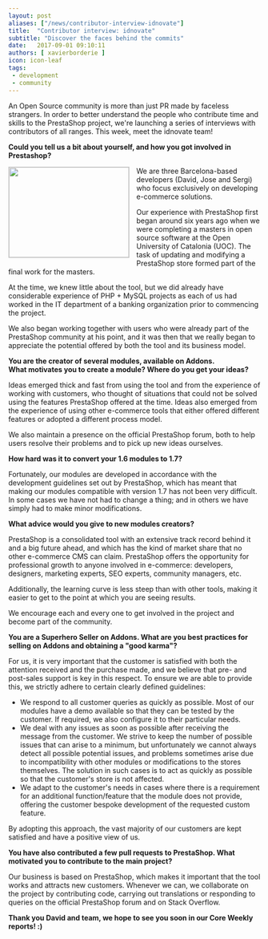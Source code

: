 ```yaml
---
layout: post
aliases: ["/news/contributor-interview-idnovate"]
title:  "Contributor interview: idnovate"
subtitle: "Discover the faces behind the commits"
date:   2017-09-01 09:10:11
authors: [ xavierborderie ]
icon: icon-leaf
tags:
 - development
 - community
---
```


An Open Source community is more than just PR made by faceless strangers. In order to better understand the people who contribute time and skills to the PrestaShop project, we're launching a series of interviews with contributors of all ranges. This week, meet the idnovate team!


**Could you tell us a bit about yourself, and how you got involved in Prestashop?**

<img style="border: 1px solid #CCC; float: left; margin: 0 1em 1em 0;" width="240" height="180" src="/assets/images/2017/08/idnovate.jpg">We are three Barcelona-based developers (David, Jose and Sergi) who focus exclusively on developing e-commerce solutions.

Our experience with PrestaShop first began around six years ago when we were completing a masters in open source software at the Open University of Catalonia (UOC). The task of updating and modifying a PrestaShop store formed part of the final work for the masters.

At the time, we knew little about the tool, but we did already have considerable experience of PHP + MySQL projects as each of us had worked in the IT department of a banking organization prior to commencing the project.

We also began working together with users who were already part of the PrestaShop community at his point, and it was then that we really began to appreciate the potential offered by both the tool and its business model.


**You are the creator of several modules, available on Addons.<br/>
What motivates you to create a module? Where do you get your ideas?**

Ideas emerged thick and fast from using the tool and from the experience of working with customers, who thought of situations that could not be solved using the features PrestaShop offered at the time. Ideas also emerged from the experience of using other e-commerce tools that either offered different features or adopted a different process model.

We also maintain a presence on the official PrestaShop forum, both to help users resolve their problems and to pick up new ideas ourselves.


**How hard was it to convert your 1.6 modules to 1.7?**

Fortunately, our modules are developed in accordance with the development guidelines set out by PrestaShop, which has meant that making our modules compatible with version 1.7 has not been very difficult. In some cases we have not had to change a thing; and in others we have simply had to make minor modifications.


**What advice would you give to new modules creators?**

PrestaShop is a consolidated tool with an extensive track record behind it and a big future ahead, and which has the kind of market share that no other e-commerce CMS can claim. PrestaShop offers the opportunity for professional growth to anyone involved in e-commerce: developers, designers, marketing experts, SEO experts, community managers, etc.

Additionally, the learning curve is less steep than with other tools, making it easier to get to the point at which you are seeing results.

We encourage each and every one to get involved in the project and become part of the community.


**You are a Superhero Seller on Addons. What are you best practices for selling on Addons and obtaining a "good karma"?**

For us, it is very important that the customer is satisfied with both the attention received and the purchase made, and we believe that pre- and post-sales support is key in this respect. To ensure we are able to provide this, we strictly adhere to certain clearly defined guidelines:

* We respond to all customer queries as quickly as possible. Most of our modules have a demo available so that they can be tested by the customer. If required, we also configure it to their particular needs.
* We deal with any issues as soon as possible after receiving the message from the customer. We strive to keep the number of possible issues that can arise to a minimum, but unfortunately we cannot always detect all possible potential issues, and problems sometimes arise due to incompatibility with other modules or modifications to the stores themselves. The solution in such cases is to act as quickly as possible so that the customer's store is not affected.
* We adapt to the customer's needs in cases where there is a requirement for an additional function/feature that the module does not provide, offering the customer bespoke development of the requested custom feature.

By adopting this approach, the vast majority of our customers are kept satisfied and have a positive view of us.


**You have also contributed a few pull requests to PrestaShop. What motivated you to contribute to the main project?**

Our business is based on PrestaShop, which makes it important that the tool works and attracts new customers. Whenever we can, we collaborate on the project by contributing code, carrying out translations or responding to queries on the official PrestaShop forum and on Stack Overflow.

**Thank you David and team, we hope to see you soon in our Core Weekly reports! :)**
